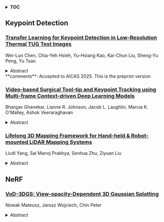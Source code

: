 <details>
  <summary><b>TOC</b></summary>
  <ol>
    <li><a href=#keypoint-detection>Keypoint Detection</a></li>
      <ul>
        <li><a href=#Transfer-Learning-for-Keypoint-Detection-in-Low-Resolution-Thermal-TUG-Test-Images>Transfer Learning for Keypoint Detection in Low-Resolution Thermal TUG Test Images</a></li>
        <li><a href=#Video-based-Surgical-Tool-tip-and-Keypoint-Tracking-using-Multi-frame-Context-driven-Deep-Learning-Models>Video-based Surgical Tool-tip and Keypoint Tracking using Multi-frame Context-driven Deep Learning Models</a></li>
        <li><a href=#Lifelong-3D-Mapping-Framework-for-Hand-held-&-Robot-mounted-LiDAR-Mapping-Systems>Lifelong 3D Mapping Framework for Hand-held & Robot-mounted LiDAR Mapping Systems</a></li>
      </ul>
    </li>
    <li><a href=#nerf>NeRF</a></li>
      <ul>
        <li><a href=#VoD-3DGS:-View-opacity-Dependent-3D-Gaussian-Splatting>VoD-3DGS: View-opacity-Dependent 3D Gaussian Splatting</a></li>
      </ul>
    </li>
  </ol>
</details>

## Keypoint Detection  

### [Transfer Learning for Keypoint Detection in Low-Resolution Thermal TUG Test Images](http://arxiv.org/abs/2501.18453)  
Wei-Lun Chen, Chia-Yeh Hsieh, Yu-Hsiang Kao, Kai-Chun Liu, Sheng-Yu Peng, Yu Tsao  
<details>  
  <summary>Abstract</summary>  
  <ol>  
    This study presents a novel approach to human keypoint detection in low-resolution thermal images using transfer learning techniques. We introduce the first application of the Timed Up and Go (TUG) test in thermal image computer vision, establishing a new paradigm for mobility assessment. Our method leverages a MobileNetV3-Small encoder and a ViTPose decoder, trained using a composite loss function that balances latent representation alignment and heatmap accuracy. The model was evaluated using the Object Keypoint Similarity (OKS) metric from the COCO Keypoint Detection Challenge. The proposed model achieves better performance with AP, AP50, and AP75 scores of 0.861, 0.942, and 0.887 respectively, outperforming traditional supervised learning approaches like Mask R-CNN and ViTPose-Base. Moreover, our model demonstrates superior computational efficiency in terms of parameter count and FLOPS. This research lays a solid foundation for future clinical applications of thermal imaging in mobility assessment and rehabilitation monitoring.  
  </ol>  
</details>  
**comments**: Accepted to AICAS 2025. This is the preprint version  
  
### [Video-based Surgical Tool-tip and Keypoint Tracking using Multi-frame Context-driven Deep Learning Models](http://arxiv.org/abs/2501.18361)  
Bhargav Ghanekar, Lianne R. Johnson, Jacob L. Laughlin, Marcia K. O'Malley, Ashok Veeraraghavan  
<details>  
  <summary>Abstract</summary>  
  <ol>  
    Automated tracking of surgical tool keypoints in robotic surgery videos is an essential task for various downstream use cases such as skill assessment, expertise assessment, and the delineation of safety zones. In recent years, the explosion of deep learning for vision applications has led to many works in surgical instrument segmentation, while lesser focus has been on tracking specific tool keypoints, such as tool tips. In this work, we propose a novel, multi-frame context-driven deep learning framework to localize and track tool keypoints in surgical videos. We train and test our models on the annotated frames from the 2015 EndoVis Challenge dataset, resulting in state-of-the-art performance. By leveraging sophisticated deep learning models and multi-frame context, we achieve 90\% keypoint detection accuracy and a localization RMS error of 5.27 pixels. Results on a self-annotated JIGSAWS dataset with more challenging scenarios also show that the proposed multi-frame models can accurately track tool-tip and tool-base keypoints, with ${<}4.2$ -pixel RMS error overall. Such a framework paves the way for accurately tracking surgical instrument keypoints, enabling further downstream use cases. Project and dataset webpage: https://tinyurl.com/mfc-tracker  
  </ol>  
</details>  
  
### [Lifelong 3D Mapping Framework for Hand-held & Robot-mounted LiDAR Mapping Systems](http://arxiv.org/abs/2501.18110)  
Liudi Yang, Sai Manoj Prakhya, Senhua Zhu, Ziyuan Liu  
<details>  
  <summary>Abstract</summary>  
  <ol>  
    We propose a lifelong 3D mapping framework that is modular, cloud-native by design and more importantly, works for both hand-held and robot-mounted 3D LiDAR mapping systems. Our proposed framework comprises of dynamic point removal, multi-session map alignment, map change detection and map version control. First, our sensor-setup agnostic dynamic point removal algorithm works seamlessly with both hand-held and robot-mounted setups to produce clean static 3D maps. Second, the multi-session map alignment aligns these clean static maps automatically, without manual parameter fine-tuning, into a single reference frame, using a two stage approach based on feature descriptor matching and fine registration. Third, our novel map change detection identifies positive and negative changes between two aligned maps. Finally, the map version control maintains a single base map that represents the current state of the environment, and stores the detected positive and negative changes, and boundary information. Our unique map version control system can reconstruct any of the previous clean session maps and allows users to query changes between any two random mapping sessions, all without storing any input raw session maps, making it very unique. Extensive experiments are performed using hand-held commercial LiDAR mapping devices and open-source robot-mounted LiDAR SLAM algorithms to evaluate each module and the whole 3D lifelong mapping framework.  
  </ol>  
</details>  
  
  



## NeRF  

### [VoD-3DGS: View-opacity-Dependent 3D Gaussian Splatting](http://arxiv.org/abs/2501.17978)  
Nowak Mateusz, Jarosz Wojciech, Chin Peter  
<details>  
  <summary>Abstract</summary>  
  <ol>  
    Reconstructing a 3D scene from images is challenging due to the different ways light interacts with surfaces depending on the viewer's position and the surface's material. In classical computer graphics, materials can be classified as diffuse or specular, interacting with light differently. The standard 3D Gaussian Splatting model struggles to represent view-dependent content, since it cannot differentiate an object within the scene from the light interacting with its specular surfaces, which produce highlights or reflections. In this paper, we propose to extend the 3D Gaussian Splatting model by introducing an additional symmetric matrix to enhance the opacity representation of each 3D Gaussian. This improvement allows certain Gaussians to be suppressed based on the viewer's perspective, resulting in a more accurate representation of view-dependent reflections and specular highlights without compromising the scene's integrity. By allowing the opacity to be view dependent, our enhanced model achieves state-of-the-art performance on Mip-Nerf, Tanks\&Temples, Deep Blending, and Nerf-Synthetic datasets without a significant loss in rendering speed, achieving >60FPS, and only incurring a minimal increase in memory used.  
  </ol>  
</details>  
  
  



